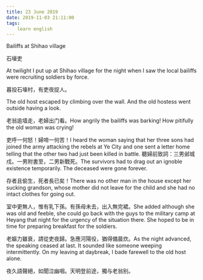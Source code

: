 ```yaml
---
title: 23 June 2019
date: 2019-11-03 21:11:00
tags:
    learn english
---
```

Bailiffs at Shihao village 

石壕吏

At twilight I put up at Shihao village for the night when I saw
the local bailiffs were recruiting soldiers by force. 

暮投石壕村，有吏夜捉人。



The old host escaped by climbing over the wall.
And the old hostess went outside having a look. 

老翁逾墙走，老婦出门看。How angrily the bailiffs was barking! How pitifully
the old woman was crying!

吏呼一何怒！婦啼一何苦！I heard the woman saying that her three sons
had joined the army attacking the rebels at Ye City and one sent a letter home
telling that the other two had just been killed in battle. 聽婦前致詞：三男邺城戍。一男附書至，二男新戰死。The survivors had to drag out an ignoble existence
temporarily. The deceased were gone forever.

存者且偷生，死者長已矣！There was no other man in the house except her sucking grandson,
whose mother did not leave for the child and she had no intact clothes for
going out. 

室中更無人，惟有乳下孫。有孫母未去，出入無完裙。She added although she was old and feeble, she could go back
with the guys to the military camp at Heyang that night for the urgency of the
situation there. She hoped to be in time for preparing breakfast for the
soldiers. 

老嫗力雖衰，請從吏夜歸。急應河陽役，猶得備晨炊。As the night advanced, the speaking ceased at last. It sounded
like someone weeping intermittently. On my leaving at daybreak, I bade farewell
to the old host alone. 

夜久語聲絕，如聞泣幽咽。天明登前途，獨与老翁别。